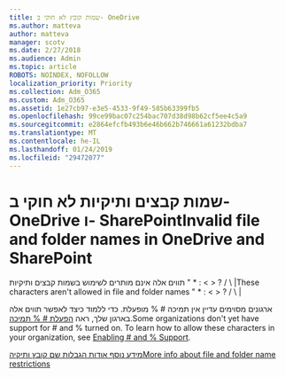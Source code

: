 ```yaml
---
title: שמות קובץ לא חוקי ב- OneDrive
ms.author: matteva
author: matteva
manager: scotv
ms.date: 2/27/2018
ms.audience: Admin
ms.topic: article
ROBOTS: NOINDEX, NOFOLLOW
localization_priority: Priority
ms.collection: Adm_O365
ms.custom: Adm_O365
ms.assetid: 1e27cb97-e3e5-4533-9f49-585b63399fb5
ms.openlocfilehash: 99ce99bac07c254bac707d38d98b62cf5ee4c5a9
ms.sourcegitcommit: e2864efcfb493b6e46b662b746661a61232bdba7
ms.translationtype: MT
ms.contentlocale: he-IL
ms.lasthandoff: 01/24/2019
ms.locfileid: "29472077"
---
```

# <a name="invalid-file-and-folder-names-in-onedrive-and-sharepoint"></a><span data-ttu-id="b4d92-102">שמות קבצים ותיקיות לא חוקי ב- OneDrive ו- SharePoint</span><span class="sxs-lookup"><span data-stu-id="b4d92-102">Invalid file and folder names in OneDrive and SharePoint</span></span>

<span data-ttu-id="b4d92-p101">תווים אלה אינם מותרים לשימוש בשמות קבצים ותיקיות " \* : \< \> ? / \ |</span><span class="sxs-lookup"><span data-stu-id="b4d92-p101">These characters aren't allowed in file and folder names " \* : \< \> ? / \ |</span></span> 
  
<span data-ttu-id="b4d92-p102">ארגונים מסוימים עדיין אין תמיכה # % מופעלת. כדי ללמוד כיצד לאפשר תווים אלה בארגון שלך, ראה [הפעלת # % תמיכה](https://go.microsoft.com/fwlink/?linkid=862611).</span><span class="sxs-lookup"><span data-stu-id="b4d92-p102">Some organizations don't yet have support for # and % turned on. To learn how to allow these characters in your organization, see [Enabling # and % Support](https://go.microsoft.com/fwlink/?linkid=862611).</span></span> 
  
[<span data-ttu-id="b4d92-107">מידע נוסף אודות הגבלות שם קובץ ותיקיה</span><span class="sxs-lookup"><span data-stu-id="b4d92-107">More info about file and folder name restrictions</span></span>](https://go.microsoft.com/fwlink/?linkid=866430)
  

